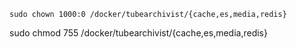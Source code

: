 ```
sudo chown 1000:0 /docker/tubearchivist/{cache,es,media,redis}
```
sudo chmod 755 /docker/tubearchivist/{cache,es,media,redis}
